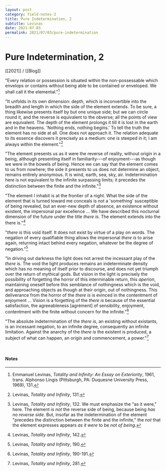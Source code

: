 ```yaml
---
layout: post
category: field-notes-2
title: Pure Indetermination, 2
subtitle: Levinas
date: 2021-07-03
permalink: 2021/07/03/pure-indetermination
---
```


# Pure Indetermination, 2

[[2021]] / [[Blog]]

"Every relation or possession is situated within the non-possessable which envelops or contains without being able to be contained or enveloped. We shall call it the elemental."[^1]

"It unfolds in its own dimension: depth, which is inconvertible into the breadth and length in which the side of the element extends. To be sure, a thing likewise presents itself by but one unique side; but we can circle round it, and the reverse is equivalent to the obverse; all the points of view are equivalent. The depth of the element prolongs it till it is lost in the earth and in the heavens. 'Nothing ends, nothing begins.' To tell the truth the element has no side at all. One does not approach it. The relation adequate to its essence discovers it precisely as a medium: one is steeped in it; I am always within the element."[^2]

"The element presents us as it were the reverse of reality, without origin in a being, although presenting itself in familiarity---of enjoyment---as though we were in the bowels of being. Hence we can say that the element comes to us from nowhere; the side it presents to us does not determine an object, remains entirely anonymous. It is wind, earth, sea, sky, air. Indetermination here is not equivalent to the infinite surpassing limits; it precedes the distinction between the finite and the infinite."[^3]

"The element I inhabit is at the frontier of a night. What the side of the element that is turned toward me conceals is not a 'something' susceptible of being revealed, but an ever-new depth of absence, an existence without existent, the impersonal par excellence ... We have described this nocturnal dimension of the future under the title *there is*. The element extends into the there is."[^4]

"*there is* this void itself. It does not exist by virtue of a play on words. The negation of every qualifiable thing allows the impersonal *there is* to arise again, returning intact behind every negation, whatever be the degree of negation."[^5]

"In driving out darkness the light does not arrest the incessant play of the *there is*. The void the light produces remains an indeterminate density which has no meaning of itself prior to discourse, and does not yet triumph over the return of mythical gods. But vision in the light is precisely the possibility of forgetting the horror of this interminable return, this *aperion*, maintaining oneself before this semblance of nothingness which is the void, and approaching objects as though at their origin, out of nothingness. This deliverance from the horror of the *there is* is evinced in the contentment of enjoyment ... Vision is a forgetting of the *there is* because of the essential satisfaction, the agreeableness [agrément] of sensibility, enjoyment, contentment with the finite without concern for the infinite."[^6]

"The absolute indetermination of the *there is*, an existing without existants, is an incessant negation, to an infinite degree, consequently an infinite limitation. Against the anarchy of the *there is* the existent is produced, a subject of what can happen, an origin and commencement, a power."[^7]

<br>

#### Notes

[^1]: Emmanuel Levinas, *Totality and Infinity: An Essay on Exteriority*, 1961, trans. Alphonso Lingis (Pittsburgh, PA: Duquesne University Press, 1969), 131.
[^2]: Levinas, *Totality and Infinity*, 131.
[^3]: Levinas, *Totality and Infinity*, 132. We must emphasize the "as it were," here. The element *is not* the reverse side of being, because being *has no reverse side*. But, insofar as the indetermination of the element "precedes the distinction between the finite and the infinite," the *not* that the element expresses appears *as it were* to be *not of being*.
[^4]: Levinas, *Totality and Infinity*, 142.
[^5]: Levinas, *Totality and Infinity*, 190.
[^6]: Levinas, *Totality and Infinity*, 190-191.
[^7]: Levinas, *Totality and Infinity*, 281.
